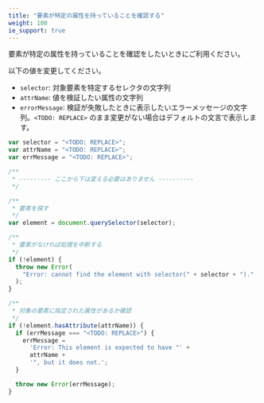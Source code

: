 ```yaml
---
title: "要素が特定の属性を持っていることを確認する"
weight: 100
ie_support: true
---
```


要素が特定の属性を持っていることを確認をしたいときにご利用ください。

以下の値を変更してください。

- `selector`: 対象要素を特定するセレクタの文字列
- `attrName`: 値を検証したい属性の文字列
- `errorMessage`: 検証が失敗したときに表示したいエラーメッセージの文字列。`<TODO: REPLACE>` のまま変更がない場合はデフォルトの文言で表示します。

```js
var selector = "<TODO: REPLACE>";
var attrName = "<TODO: REPLACE>";
var errMessage = "<TODO: REPLACE>";

/**
 * --------- ここから下は変える必要はありません ----------
 */

/**
 * 要素を探す
 */
var element = document.querySelector(selector);

/**
 * 要素がなければ処理を中断する
 */
if (!element) {
  throw new Error(
    "Error: cannot find the element with selector(" + selector + ")."
  );
}

/**
 * 対象の要素に指定された属性があるか確認
 */
if (!element.hasAttribute(attrName)) {
  if (errMessage === "<TODO: REPLACE>") {
    errMessage =
      'Error: This element is expected to have "' +
      attrName +
      '", but it does not.';
  }

  throw new Error(errMessage);
}
```
